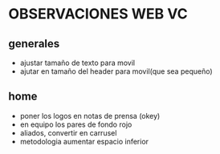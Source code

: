 # OBSERVACIONES WEB VC
## generales

- ajustar tamaño de texto para movil
- ajutar en tamaño  del header para movil(que sea pequeño)

## home

- poner los logos en notas de prensa (okey)
- en equipo los pares de fondo rojo
- aliados, convertir en carrusel
- metodologia aumentar espacio inferior





